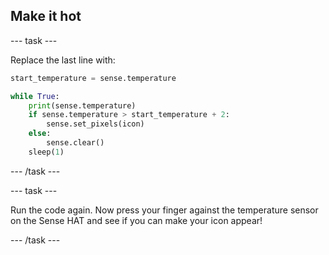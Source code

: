 ## Make it hot

--- task ---

Replace the last line with:

```python
start_temperature = sense.temperature

while True:
    print(sense.temperature)
    if sense.temperature > start_temperature + 2:
        sense.set_pixels(icon)
    else:
        sense.clear()
    sleep(1)
```

--- /task ---

--- task ---

Run the code again. Now press your finger against the temperature sensor on the Sense HAT and see if you can make your icon appear!

--- /task ---
